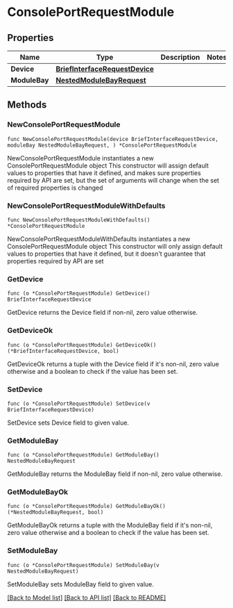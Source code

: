 # ConsolePortRequestModule

## Properties

Name | Type | Description | Notes
------------ | ------------- | ------------- | -------------
**Device** | [**BriefInterfaceRequestDevice**](BriefInterfaceRequestDevice.md) |  | 
**ModuleBay** | [**NestedModuleBayRequest**](NestedModuleBayRequest.md) |  | 

## Methods

### NewConsolePortRequestModule

`func NewConsolePortRequestModule(device BriefInterfaceRequestDevice, moduleBay NestedModuleBayRequest, ) *ConsolePortRequestModule`

NewConsolePortRequestModule instantiates a new ConsolePortRequestModule object
This constructor will assign default values to properties that have it defined,
and makes sure properties required by API are set, but the set of arguments
will change when the set of required properties is changed

### NewConsolePortRequestModuleWithDefaults

`func NewConsolePortRequestModuleWithDefaults() *ConsolePortRequestModule`

NewConsolePortRequestModuleWithDefaults instantiates a new ConsolePortRequestModule object
This constructor will only assign default values to properties that have it defined,
but it doesn't guarantee that properties required by API are set

### GetDevice

`func (o *ConsolePortRequestModule) GetDevice() BriefInterfaceRequestDevice`

GetDevice returns the Device field if non-nil, zero value otherwise.

### GetDeviceOk

`func (o *ConsolePortRequestModule) GetDeviceOk() (*BriefInterfaceRequestDevice, bool)`

GetDeviceOk returns a tuple with the Device field if it's non-nil, zero value otherwise
and a boolean to check if the value has been set.

### SetDevice

`func (o *ConsolePortRequestModule) SetDevice(v BriefInterfaceRequestDevice)`

SetDevice sets Device field to given value.


### GetModuleBay

`func (o *ConsolePortRequestModule) GetModuleBay() NestedModuleBayRequest`

GetModuleBay returns the ModuleBay field if non-nil, zero value otherwise.

### GetModuleBayOk

`func (o *ConsolePortRequestModule) GetModuleBayOk() (*NestedModuleBayRequest, bool)`

GetModuleBayOk returns a tuple with the ModuleBay field if it's non-nil, zero value otherwise
and a boolean to check if the value has been set.

### SetModuleBay

`func (o *ConsolePortRequestModule) SetModuleBay(v NestedModuleBayRequest)`

SetModuleBay sets ModuleBay field to given value.



[[Back to Model list]](../README.md#documentation-for-models) [[Back to API list]](../README.md#documentation-for-api-endpoints) [[Back to README]](../README.md)


